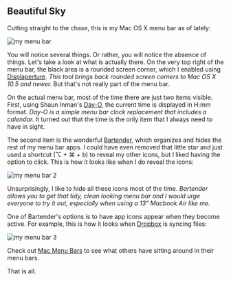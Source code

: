 ## Beautiful Sky

Cutting straight to the chase, this is my Mac OS X menu bar as of lately:

<img src="http://f.cl.ly/items/0I2W3b302M3i3q1B211z/Screen%20Shot%202012-12-18%20at%2011.14.55%20PM.png" alt="my menu bar" />

You will notice several things. Or rather, you will notice the absence of things. Let's take a look at what is actually there. On the very top right of the menu bar, the black area is a rounded screen corner, which I enabled using [Displaperture](http://manytricks.com/displaperture/). _This tool brings back rounded screen corners to Mac OS X 10.5 and newer._ But that's not really part of the menu bar.

On the actual menu bar, most of the time there are just two items visible. First, using Shaun Inman's [Day-O](http://www.shauninman.com/archive/2011/10/20/day_o_mac_menu_bar_clock), the current time is displayed in H:mm format. _Day-O is a simple menu bar clock replacement that includes a calendar._ It turned out that the time is the only item that I always need to have in sight.

The second item is the wonderful [Bartender](http://www.macbartender.com), which organizes and hides the rest of my menu bar apps. I could have even removed that little star and just used a shortcut (⌥ + ⌘ + b) to reveal my other icons, but I liked having the option to click. This is how it looks like when I do reveal the icons:

<img src="http://f.cl.ly/items/3Z370e1k2g1X1A1v090V/Screen%20Shot%202012-12-18%20at%2011.14.30%20PM.png" alt="my menu bar 2" />

Unsurprisingly, I like to hide all these icons most of the time. _Bartender allows you to get that tidy, clean looking menu bar and I would urge everyone to try it out, especially when using a 13" Macbook Air like me._

One of Bartender's options is to have app icons appear when they become active. For example, this is how it looks when [Dropbox](https://www.dropbox.com) is syncing files:

<img src="http://f.cl.ly/items/0a1c1L3t2Z2g2j261V17/Screen%20Shot%202012-12-18%20at%2011.32.31%20PM.png" alt="my menu bar 3" />

Check out [Mac Menu Bars](http://macmenubars.com) to see what others have sitting around in their menu bars.

That is all.